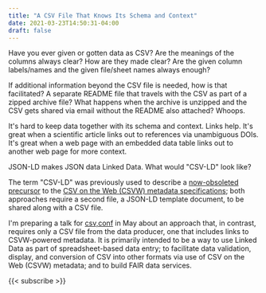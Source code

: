 ```yaml
---
title: "A CSV File That Knows Its Schema and Context"
date: 2021-03-23T14:50:31-04:00
draft: false
---
```


Have you ever given or gotten data as CSV? Are the meanings of the columns always clear? How are they made clear? Are
the given column labels/names and the given file/sheet names always enough?

If additional information beyond the CSV file is needed, how is that facilitated? A separate README file that travels
with the CSV as part of a zipped archive file? What happens when the archive is unzipped and the CSV gets shared via
email without the README also attached? Whoops.

It's hard to keep data together with its schema and context. Links help. It's great when a scientific article links out
to references via unambiguous DOIs. It's great when a web page with an embedded data table links out to another web page
for more context.

JSON-LD makes JSON data Linked Data. What would "CSV-LD" look like?

The term "CSV-LD" was previously used to describe a [now-obsoleted precursor](https://github.com/gkellogg/csv-ld) to the
[CSV on the Web (CSVW) metadata specifications](https://www.w3.org/2013/csvw/wiki/Main_Page); both approaches require a
second file, a JSON-LD template document, to be shared along with a CSV file.

I'm preparing a talk for [csv,conf](https://csvconf.com/) in May about an approach that, in contrast, requires only a
CSV file from the data producer, one that includes links to CSVW-powered metadata. It is primarily intended to be a way
to use Linked Data as part of spreadsheet-based data entry; to facilitate data validation, display, and conversion of
CSV into other formats via use of CSV on the Web (CSVW) metadata; and to build FAIR data services.

{{< subscribe >}}
